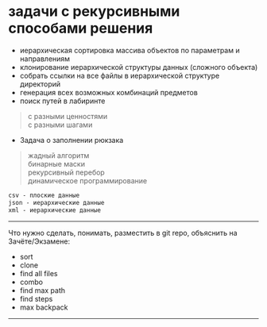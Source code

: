 # задачи с рекурсивными способами решения  

- иерархическая сортировка массива объектов по параметрам и направлениям  
- клонирование иерархической структуры данных (сложного объекта)  
- собрать ссылки на все файлы в иерархической структуре директорий  
- генерация всех возможных комбинаций предметов  
- поиск путей в лабиринте  

> с разными ценностями  
> с разными шагами  

- Задача о заполнении рюкзака  

> жадный алгоритм  
> бинарные маски  
> рекурсивный перебор  
> динамическое программирование  

```txt
csv - плоские данные  
json - иерархические данные  
xml - иерархические данные  
```

---  

Что нужно сделать, понимать, разместить в git repo, объяснить на Зачёте/Экзамене:  

- sort  
- clone  
- find all files  
- combo  
- find max path  
- find steps  
- max backpack  

---  
